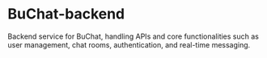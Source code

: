 # BuChat-backend
Backend service for BuChat, handling APIs and core functionalities such as user management, chat rooms, authentication, and real-time messaging.
